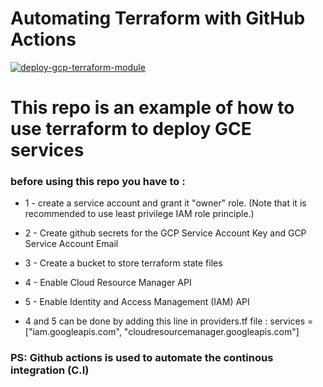 # Automating Terraform with GitHub Actions

[![deploy-gcp-terraform-module](https://github.com/MonsieurDa/deploy_gcp_terraform_module/actions/workflows/terraform.yml/badge.svg?branch=master)](https://github.com/MonsieurDa/deploy_gcp_terraform_module/actions/workflows/terraform.yml)

# This repo is an example of how to use terraform to deploy GCE services
### before using this repo you have to : 

* 1 - create a service account and grant it "owner" role. (Note that it is recommended to use least privilege IAM role principle.)

* 2 - Create github secrets for the GCP Service Account Key and GCP Service Account Email

* 3 - Create a bucket to store terraform state files

* 4 - Enable Cloud Resource Manager API

* 5 - Enable Identity and Access Management (IAM) API

* 4 and 5 can be done by adding this line in providers.tf file : services   = ["iam.googleapis.com", "cloudresourcemanager.googleapis.com"]

### PS: Github actions is used to automate the continous integration (C.I)